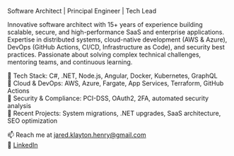 Software Architect | Principal Engineer | Tech Lead

Innovative software architect with 15+ years of experience building scalable, secure, and high-performance SaaS and enterprise applications. Expertise in distributed systems, cloud-native development (AWS & Azure), DevOps (GitHub Actions, CI/CD, Infrastructure as Code), and security best practices. Passionate about solving complex technical challenges, mentoring teams, and continuous learning.

🔹 Tech Stack: C#, .NET, Node.js, Angular, Docker, Kubernetes, GraphQL  
🔹 Cloud & DevOps: AWS, Azure, Fargate, App Services, Terraform, GitHub Actions  
🔹 Security & Compliance: PCI-DSS, OAuth2, 2FA, automated security analysis  
🔹 Recent Projects: System migrations, .NET upgrades, SaaS architecture, SEO optimization

📫 Reach me at jared.klayton.henry@gmail.com  
🔗 [LinkedIn](https://www.linkedin.com/in/jaredkhenry/)
